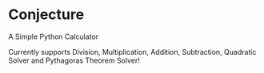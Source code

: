 # Conjecture
A Simple Python Calculator 

Currently supports Division, Multiplication, Addition, Subtraction, Quadratic Solver and Pythagoras Theorem Solver!